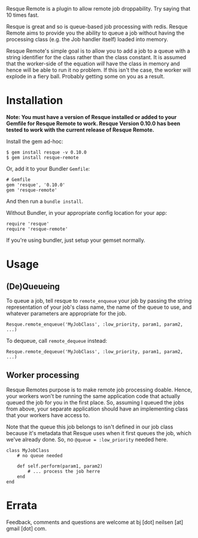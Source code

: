 Resque Remote is a plugin to allow remote job droppability. Try saying that 10 times fast.

Resque is great and so is queue-based job processing with redis. Resque Remote aims to provide you the ability to queue a job without having the processing class (e.g. the Job handler itself) loaded into memory.

Resque Remote's simple goal is to allow you to add a job to a queue with a string identifier for the class rather than the class constant. It is assumed that the worker-side of the equation _will_ have the class in memory and hence will be able to run it no problem. If this isn't the case, the worker will explode in a fiery ball. Probably getting some on you as a result.

# Installation

**Note: You must have a version of Resque installed or added to your Gemfile for Resque Remote to work. Resque Version 0.10.0 has been tested to work with the current release of Resque Remote.**

Install the gem ad-hoc:

	$ gem install resque -v 0.10.0
	$ gem install resque-remote

Or, add it to your Bundler `Gemfile`:

	# Gemfile
	gem 'resque', '0.10.0'
	gem 'resque-remote'

And then run a `bundle install`.

Without Bundler, in your appropriate config location for your app:

	require 'resque'
	require 'resque-remote'

If you're using bundler, just setup your gemset normally.

# Usage

## (De)Queueing
To queue a job, tell resque to `remote_enqueue` your job by passing the string representation of your job's class name, the name of the queue to use, and whatever parameters are appropriate for the job.

	Resque.remote_enqueue('MyJobClass', :low_priority, param1, param2, ...)

To dequeue, call `remote_dequeue` instead:

	Resque.remote_dequeue('MyJobClass', :low_priority, param1, param2, ...)

## Worker processing

Resque Remotes purpose is to make remote job processing doable. Hence, your workers won't be running the same application code that actually queued the job for you in the first place. So, assuming I queued the jobs from above, your separate application should have an implementing class that your workers have access to.

Note that the queue this job belongs to isn't defined in our job class because it's metadata that Resque uses when it first queues the job, which we've already done. So, no `@queue = :low_priority` needed here.

	class MyJobClass
		# no queue needed

		def self.perform(param1, param2)
			# ... process the job herre
		end
	end

# Errata

Feedback, comments and questions are welcome at bj [dot] neilsen [at] gmail [dot] com.
